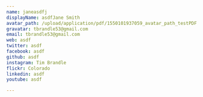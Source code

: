 ```yaml
---
name: janeasdfj
displayName: asdfJane Smith
avatar_path: /upload/application/pdf/1550101937059_avatar_path_testPDF.pdf
gravatar: tbrandle53@gmail.com
email: tbrandle53@gmail.com
web: asdf
twitter: asdf
facebook: asdf
github: asdf
instagram: Tim Brandle
flickr: Colorado
linkedin: asdf
youtube: asdf

---
```




















